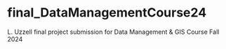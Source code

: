 # final_DataManagementCourse24
L. Uzzell final project submission for Data Management &amp; GIS Course Fall 2024
